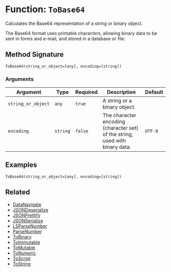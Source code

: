 [comment]: # (Note: This documentation is generated dynamically in the build process.  To modify the contents, change the javadoc on the _invoke method of the BIF class)

# Function: `ToBase64`

Calculates the Base64 representation of a string or binary object.

The Base64 format uses printable characters, allowing binary data to be sent in
 forms and e-mail, and stored in a database or file.

## Method Signature

```
ToBase64(string_or_object=[any], encoding=[string])
```

### Arguments


| Argument | Type | Required | Description | Default |
|----------|------|----------|-------------|---------|
| `string_or_object` | `any` | `true` | A string or a binary object. |  |
| `encoding` | `string` | `false` | The character encoding (character set) of the string, used with binary data. | `UTF-8` |

## Examples

```
ToBase64(string_or_object=[any], encoding=[string])
```

## Related

  * [DataNavigate](./DataNavigate.md)
  * [JSONDeserialize](./JSONDeserialize.md)
  * [JSONPrettify](./JSONPrettify.md)
  * [JSONSerialize](./JSONSerialize.md)
  * [LSParseNumber](./LSParseNumber.md)
  * [ParseNumber](./ParseNumber.md)
  * [ToBinary](./ToBinary.md)
  * [ToImmutable](./ToImmutable.md)
  * [ToMutable](./ToMutable.md)
  * [ToNumeric](./ToNumeric.md)
  * [ToScript](./ToScript.md)
  * [ToString](./ToString.md)
